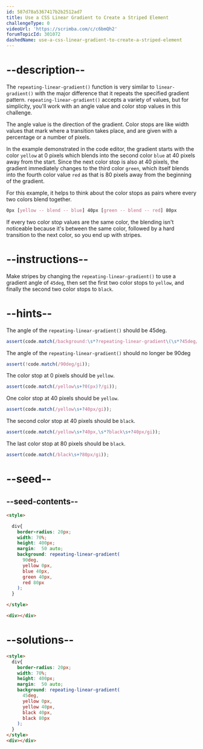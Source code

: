 ```yaml
---
id: 587d78a5367417b2b2512ad7
title: Use a CSS Linear Gradient to Create a Striped Element
challengeType: 0
videoUrl: 'https://scrimba.com/c/c6bmQh2'
forumTopicId: 301072
dashedName: use-a-css-linear-gradient-to-create-a-striped-element
---
```


# --description--

The `repeating-linear-gradient()` function is very similar to `linear-gradient()` with the major difference that it repeats the specified gradient pattern. `repeating-linear-gradient()` accepts a variety of values, but for simplicity, you'll work with an angle value and color stop values in this challenge.

The angle value is the direction of the gradient. Color stops are like width values that mark where a transition takes place, and are given with a percentage or a number of pixels.

In the example demonstrated in the code editor, the gradient starts with the color `yellow` at 0 pixels which blends into the second color `blue` at 40 pixels away from the start. Since the next color stop is also at 40 pixels, the gradient immediately changes to the third color `green`, which itself blends into the fourth color value `red` as that is 80 pixels away from the beginning of the gradient.

For this example, it helps to think about the color stops as pairs where every two colors blend together.

```css
0px [yellow -- blend -- blue] 40px [green -- blend -- red] 80px
```

If every two color stop values are the same color, the blending isn't noticeable because it's between the same color, followed by a hard transition to the next color, so you end up with stripes.

# --instructions--

Make stripes by changing the `repeating-linear-gradient()` to use a gradient angle of `45deg`, then set the first two color stops to `yellow`, and finally the second two color stops to `black`.

# --hints--

The angle of the `repeating-linear-gradient()` should be 45deg.

```js
assert(code.match(/background:\s*?repeating-linear-gradient\(\s*?45deg/gi));
```

The angle of the `repeating-linear-gradient()` should no longer be 90deg

```js
assert(!code.match(/90deg/gi));
```

The color stop at 0 pixels should be `yellow`.

```js
assert(code.match(/yellow\s+?0(px)?/gi));
```

One color stop at 40 pixels should be `yellow`.

```js
assert(code.match(/yellow\s+?40px/gi));
```

The second color stop at 40 pixels should be `black`.

```js
assert(code.match(/yellow\s+?40px,\s*?black\s+?40px/gi));
```

The last color stop at 80 pixels should be `black`.

```js
assert(code.match(/black\s+?80px/gi));
```

# --seed--

## --seed-contents--

```html
<style>

  div{
    border-radius: 20px;
    width: 70%;
    height: 400px;
    margin:  50 auto;
    background: repeating-linear-gradient(
      90deg,
      yellow 0px,
      blue 40px,
      green 40px,
      red 80px
    );
  }

</style>

<div></div>
```

# --solutions--

```html
<style>
  div{
    border-radius: 20px;
    width: 70%;
    height: 400px;
    margin:  50 auto;
    background: repeating-linear-gradient(
      45deg,
      yellow 0px,
      yellow 40px,
      black 40px,
      black 80px
    );
  }
</style>
<div></div>
```
